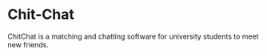 # Chit-Chat
ChitChat is a matching and chatting software for university students to meet new friends.
